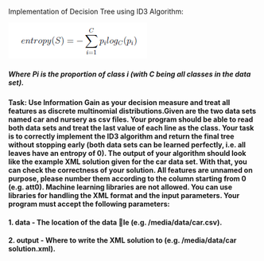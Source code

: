 Implementation of Decision Tree using ID3 Algorithm:

![Entropy_Formula](entropy.PNG) 
#####  Where Pi is the proportion of class i (with C being all classes in the data set).
#### Task: Use Information Gain as your decision measure and treat all features as discrete multinomial distributions.Given are the two data sets named car and nursery as csv files. Your program should be able to read both data sets and treat the last value of each line as the class. Your task is to correctly implement the ID3 algorithm and return the final tree without stopping early (both data sets can be learned perfectly, i.e. all leaves have an entropy of 0). The output of your algorithm should look like the example XML solution given for the car data set. With that, you can check the correctness of your solution. All features are unnamed on purpose, please number them according to the column starting from 0 (e.g. att0). Machine learning libraries are not allowed. You can use libraries for handling the XML format and the input parameters. Your program must accept the following parameters:

#### 1. data - The location of the data le (e.g. /media/data/car.csv).
#### 2. output - Where to write the XML solution to (e.g. /media/data/car solution.xml).
